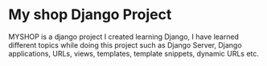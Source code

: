 # My shop Django Project

MYSHOP is a django project I created learning Django, I have learned different topics while doing this project such as Django Server, Django applications, URLs, views, templates, template snippets, dynamic URLs etc.
